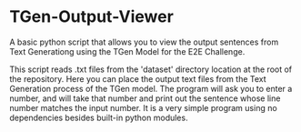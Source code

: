 # TGen-Output-Viewer
A basic python script that allows you to view the output sentences from Text Generationg using the TGen Model for the E2E Challenge. 

This script reads .txt files from the 'dataset' directory location at the root of the repository. Here you can place the output text files from the Text Generation process of the TGen model. The program will ask you to enter a number, and will take that number and print out the sentence whose line number matches the input number. It is a very simple program using no dependencies besides built-in python modules. 
